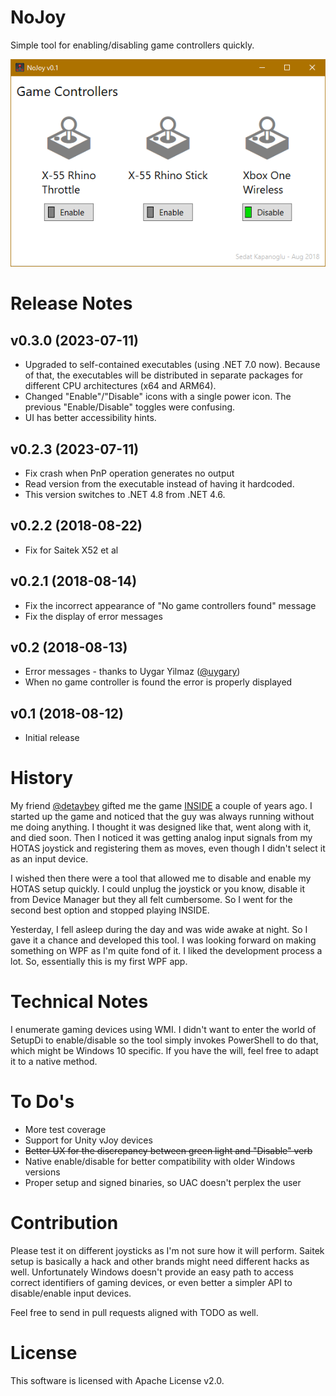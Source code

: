 # NoJoy

Simple tool for enabling/disabling game controllers quickly.

![screenshot](https://github.com/ssg/NoJoy/blob/master/screenshot.png?raw=true)

# Release Notes

## v0.3.0 (2023-07-11)
- Upgraded to self-contained executables (using .NET 7.0 now). Because of that, the executables 
  will be distributed in separate packages for different CPU architectures (x64 and ARM64).
- Changed "Enable"/"Disable" icons with a single power icon. The previous "Enable/Disable" 
  toggles were confusing. 
- UI has better accessibility hints.

## v0.2.3 (2023-07-11)
- Fix crash when PnP operation generates no output
- Read version from the executable instead of having it hardcoded.
- This version switches to .NET 4.8 from .NET 4.6.

## v0.2.2 (2018-08-22)
- Fix for Saitek X52 et al

## v0.2.1 (2018-08-14)
- Fix the incorrect appearance of "No game controllers found" message
- Fix the display of error messages

## v0.2 (2018-08-13)
- Error messages - thanks to Uygar Yilmaz ([@uygary](https://github.com/uygary))
- When no game controller is found the error is properly displayed

## v0.1 (2018-08-12)
- Initial release

# History

My friend [@detaybey](https://github.com/detaybey) gifted me the game [INSIDE](http://www.playdead.com/games/inside/) 
a couple of years ago. I started up the game and noticed that the guy was always running without me 
doing anything. I thought it was designed like that, went along with it, and died soon. Then I noticed it 
was getting analog input signals from my HOTAS joystick and registering them as moves, even though I didn't 
select it as an input device.

I wished then there were a tool that allowed me to disable and enable my HOTAS setup quickly. I could
unplug the joystick or you know, disable it from Device Manager but they all felt cumbersome. So I went
for the second best option and stopped playing INSIDE.

Yesterday, I fell asleep during the day and was wide awake at night. So I gave it a chance and developed
this tool. I was looking forward on making something on WPF as I'm quite fond of it. I liked the development
process a lot. So, essentially this is my first WPF app.

# Technical Notes

I enumerate gaming devices using WMI. I didn't want to enter the world of SetupDi to enable/disable so the tool
simply invokes PowerShell to do that, which might be Windows 10 specific. If you have the will, feel free 
to adapt it to a native method.

# To Do's

- More test coverage
- Support for Unity vJoy devices
- ~~Better UX for the discrepancy between green light and "Disable" verb~~
- Native enable/disable for better compatibility with older Windows versions
- Proper setup and signed binaries, so UAC doesn't perplex the user

# Contribution

Please test it on different joysticks as I'm not sure how it will perform. Saitek setup is basically a hack
and other brands might need different hacks as well. Unfortunately Windows doesn't provide an easy path to 
access correct identifiers of gaming devices, or even better a simpler API to disable/enable input devices.

Feel free to send in pull requests aligned with TODO as well.

# License

This software is licensed with Apache License v2.0.
